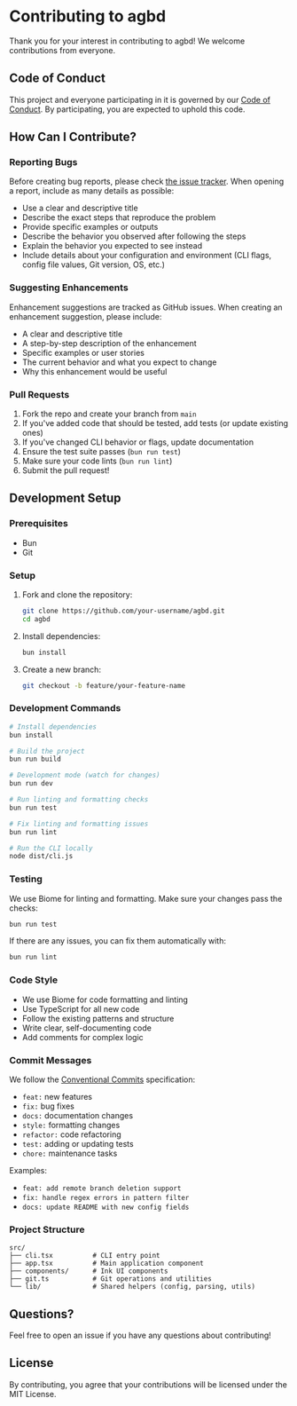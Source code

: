 # Contributing to agbd

Thank you for your interest in contributing to agbd! We welcome contributions from everyone.

## Code of Conduct

This project and everyone participating in it is governed by our [Code of Conduct](CODE_OF_CONDUCT.md). By participating, you are expected to uphold this code.

## How Can I Contribute?

### Reporting Bugs

Before creating bug reports, please check [the issue tracker](https://github.com/riya-amemiya/agbd/issues). When opening a report, include as many details as possible:

- Use a clear and descriptive title
- Describe the exact steps that reproduce the problem
- Provide specific examples or outputs
- Describe the behavior you observed after following the steps
- Explain the behavior you expected to see instead
- Include details about your configuration and environment (CLI flags, config file values, Git version, OS, etc.)

### Suggesting Enhancements

Enhancement suggestions are tracked as GitHub issues. When creating an enhancement suggestion, please include:

- A clear and descriptive title
- A step-by-step description of the enhancement
- Specific examples or user stories
- The current behavior and what you expect to change
- Why this enhancement would be useful

### Pull Requests

1. Fork the repo and create your branch from `main`
2. If you've added code that should be tested, add tests (or update existing ones)
3. If you've changed CLI behavior or flags, update documentation
4. Ensure the test suite passes (`bun run test`)
5. Make sure your code lints (`bun run lint`)
6. Submit the pull request!

## Development Setup

### Prerequisites

- Bun
- Git

### Setup

1. Fork and clone the repository:

   ```bash
   git clone https://github.com/your-username/agbd.git
   cd agbd
   ```

2. Install dependencies:

   ```bash
   bun install
   ```

3. Create a new branch:

   ```bash
   git checkout -b feature/your-feature-name
   ```

### Development Commands

```bash
# Install dependencies
bun install

# Build the project
bun run build

# Development mode (watch for changes)
bun run dev

# Run linting and formatting checks
bun run test

# Fix linting and formatting issues
bun run lint

# Run the CLI locally
node dist/cli.js
```

### Testing

We use Biome for linting and formatting. Make sure your changes pass the checks:

```bash
bun run test
```

If there are any issues, you can fix them automatically with:

```bash
bun run lint
```

### Code Style

- We use Biome for code formatting and linting
- Use TypeScript for all new code
- Follow the existing patterns and structure
- Write clear, self-documenting code
- Add comments for complex logic

### Commit Messages

We follow the [Conventional Commits](https://conventionalcommits.org/) specification:

- `feat:` new features
- `fix:` bug fixes
- `docs:` documentation changes
- `style:` formatting changes
- `refactor:` code refactoring
- `test:` adding or updating tests
- `chore:` maintenance tasks

Examples:

- `feat: add remote branch deletion support`
- `fix: handle regex errors in pattern filter`
- `docs: update README with new config fields`

### Project Structure

```text
src/
├── cli.tsx          # CLI entry point
├── app.tsx          # Main application component
├── components/      # Ink UI components
├── git.ts           # Git operations and utilities
└── lib/             # Shared helpers (config, parsing, utils)
```

## Questions?

Feel free to open an issue if you have any questions about contributing!

## License

By contributing, you agree that your contributions will be licensed under the MIT License.
